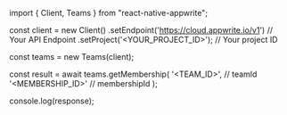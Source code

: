 import { Client, Teams } from "react-native-appwrite";

const client = new Client()
    .setEndpoint('https://cloud.appwrite.io/v1') // Your API Endpoint
    .setProject('&lt;YOUR_PROJECT_ID&gt;'); // Your project ID

const teams = new Teams(client);

const result = await teams.getMembership(
    '<TEAM_ID>', // teamId
    '<MEMBERSHIP_ID>' // membershipId
);

console.log(response);
